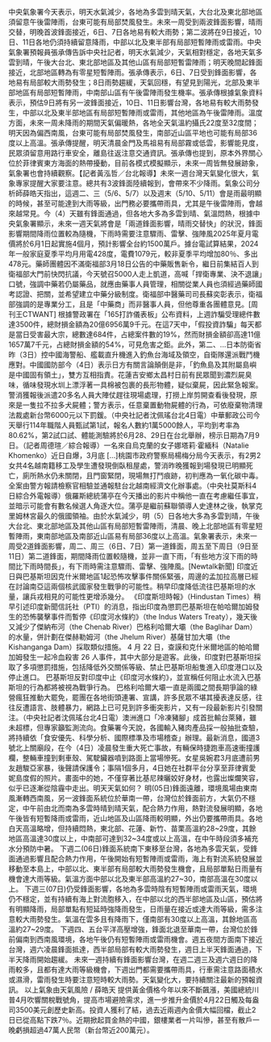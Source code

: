 中央氣象署今天表示，明天水氣減少，各地為多雲到晴天氣，大台北及東北部地區須留意午後雷陣雨，台東可能有局部焚風發生。未來一周受到兩波鋒面影響，晴雨交替，明晚首波鋒面接近，6日、7日各地易有較大雨勢；第二波將在9日接近，10日、11日各地仍須持續留意降雨，中部以北及東半部有局部短暫陣雨或雷雨。中央氣象署預報員張承傳告訴中央社記者，明天水氣減少，天氣相對穩定，各地天氣多雲到晴，午後大台北、東北部地區及其他山區有局部短暫雷陣雨；明天晚間起鋒面接近，北部地區轉為有零星短暫陣雨。張承傳表示，6日、7日受到鋒面影響，各地易有局部較大雨勢發生；8日雨勢趨緩，天氣回穩，有望見到陽光，北部及東半部地區有局部短暫陣雨，中南部山區有午後雷陣雨發生機率。張承傳根據氣象資料表示，預估9日將有另一波鋒面接近，10日、11日影響台灣，各地易有較大雨勢發生，中部以北及東半部地區有局部短暫陣雨或雷雨，其他地區為午後雷陣雨。溫度方面，未來一周未降雨的期間天氣偏暖熱，各地全天氣溫約攝氏22度至32度間；明天因為偏西南風，台東可能有局部焚風發生，南部近山區平地也可能有局部36度以上高溫。張承傳提醒，明天清晨金門及馬祖易有局部霧或低雲，影響能見度，民眾須留意用路行車安全，離島往返注意交通資訊。張承傳也提到，原本外界關心位於菲律賓東方海面的熱帶擾動，目前各模式模擬顯示，未來一周皆無發展跡象，氣象署也會持續觀察。【記者黃泓哲／台北報導】未來一週台灣天氣變化很大，氣象專家提醒大家要注意。總共有3波鋒面陸續報到，會帶來不少降雨。氣象公司分析師薛皓天指出，這週二、三（5/6、5/7）以及週末（5/10、5/11）會是雨最明顯的時候，甚至可能達到大雨等級，出門務必要攜帶雨具，尤其是午後雷陣雨，會越來越常見。今（4）天雖有鋒面通過，但各地大多為多雲到晴、氣溫悶熱，根據中央氣象署顯示，未來一週天氣將會是「兩道鋒面影響，晴雨交替快󠀠」的狀況，鋒面影響期間降雨位置較為隨機，下雨時需要注意驟雨、雷擊、強陣風󠀠2025年夏月電價將於6月1日起實施4個月，預計影響全台約1500萬戶。據台電試算結果，2024年一般家庭夏季平均月用電428度，電費1079元，較非夏季平均增加80％、多出478元。藥師團體因不滿衛福部3月18日公告的中藥販售新令，繼日前集結百人到衛福部大門前快閃抗議，今天號召5000人走上凱道，高喊「捍衛專業、決不退讓」口號，強調中藥若仍屬藥品，就應由藥事人員管理，相關從業人員也須經過藥師國考認證、把關，並希望建立中藥分級制度。衛福部中醫藥司司長蘇奕彰表示，衛福部強調的是專業分工，且是「中藥商」而非醫事人員，但他尊重各團體意見。[周刊王CTWANT] 根據警政署在「165打詐儀表板」公布資料，上週詐騙受理總件數達3500件，總財損金額為20億6956萬9千元。在這7天中，「假投資詐騙」每天都是當日受害最大宗，總數達684件，占總案件數的19%，然而財損金額卻高達11億1657萬7千元，占總財損金額的54%，可見危害之鉅。此外，第二、...日本防衛省昨（3日）控中國海警船、艦載直升機進入釣魚台海域及領空，自衛隊還派戰鬥機應對。中國國防部今（4日）表示日方有關言論顛倒是非，「釣魚島及其附屬島嶼是中國固有領土」，雙方互相指責。花蓮吉安鄉太昌村日前有民眾聞到濃烈屍臭味，循味發現水圳上漂浮著一具棉被包裹的長形物體，疑似棄屍，因此緊急報案。警消獲報後派遣20多名人員大陣仗趕往現場處理，打撈上岸剪開查看後發現，原來是一隻拉不拉多犬屍體；警方表示，任意棄置動物屍體的行為，可依廢棄物清理法裁處新台幣6000元以下罰鍰。（中央社記者沈佩瑤台北4日電）中華郵政公司今天舉行114年職階人員甄試第1試，報名人數約1萬5000餘人，平均到考率為80.62%，第2試口試、體能測驗將於6月28、29日在台北舉辦，榜示日期為7月9日。（記者周德瑄／綜合報導）一名來自烏克蘭的女子娜塔莉‧霍緬科（Natalie Khomenko）近日自爆，3月底 […]桃園市政府警察局楊梅分局今天表示，有2男2女共4名越南籍移工及學生遭發現倒臥租屋處，警消昨晚獲報到場發現已明顯死亡，廁所熱水仍未關閉，且門窗緊閉，現場無打鬥痕跡，初判應為一氧化碳中毒。全案由警方報請檢察官相驗並通報駐台北越南經濟文化辦事處。（中央社莫斯科4日綜合外電報導）俄羅斯總統蒲亭在今天播出的影片中稱他一直在考慮繼任事宜，並暗示可能會有數名候選人角逐大位。蒲亭是繼前蘇聯領導人史達林之後，執掌克里姆林宮最久的俄國領袖。由於水氣減少，明（5）日各地大多為多雲到晴，午後大台北、東北部地區及其他山區有局部短暫雷陣雨，清晨、晚上北部地區有零星短暫陣雨，東南部地區及南部近山區易有局部36度以上高溫。氣象署表示，未來一周受2道鋒面影響，周二、周三（6日、7日）第一道鋒面，周五至下周日（9日至11日）第二道鋒面，期間降雨位置較隨機，並非一直下雨，「有些地方沒下雨的時間比下雨時間長」，有下雨時需注意驟雨、雷擊、強陣風。[Newtalk新聞] 印度近日與巴基斯坦因克什米爾地區1起恐怖攻擊事件關係緊張，周邊的孟加拉高層已經在討論南亞這兩個核武國家發生戰爭的可能性。稍早印度降低流往巴基斯坦的水量，讓兵戎相見的可能性更增添幾分。 《印度斯坦時報》（Hindustan Times）稍早引述印度新聞信託社（PTI）的消息，指出印度為懲罰巴基斯坦在帕哈爾加姆發生的恐怖襲擊事件而暫停《印度河水條約》（the Indus Waters Treaty），幾天後又減少了傑納布河（the Chenab River）巴格利哈爾大壩（the Baglihar Dam）的水量，併計劃在傑赫勒姆河（the Jhelum River）基薩甘加大壩（the Kishanganga Dam）採取類似措施。 4 月 22 日，查謨和克什米爾地區的帕哈爾加姆發生一起冷血殺害 26 人事件，其中大部分是遊客。此後，印度對巴基斯坦採取了多項懲罰措施，包括降低外交關係等級、禁止巴基斯坦船隻進入印度港口以及停止進口。 巴基斯坦反對印度中止《印度河水條約》，並宣稱任何阻止水流入巴基斯坦的行為都將被視為戰爭行為。 巴格利哈爾大壩一直是兩國之間長期爭論的綠營瘋狂推動大罷免，罷團在各地街頭連署、宣講，許多民眾不堪其擾表達反感，往往反遭語言、肢體暴力，網路上已可見到許多衝突影片，又有一段最新影片引發關注。（中央社記者沈佩瑤台北4日電）澳洲進口「冷凍豬腳」成首批輸台萊豬，雖未超標，但專家籲監測流向。食藥署今天說，各國輸入豬肉產品採一般抽批查驗，將持續依「食安優先、科學分析、國際標準及市場稽查」辦理。最新消息，國道3號北上關廟段，在今（4日）凌晨發生重大死亡事故，有輛保時捷跑車高速衝撞護欄，整輛車撞到剩車殼、駕駛臟器噴到路面上當場慘死。女星吳婉君3月底遭前男友趙駿亞家暴，後聲請保護令；事隔1個多月，4日她在社群平台分享至菲律賓愛妮島度假的照片。畫面中的她，不僅穿著比基尼辣曬姣好身材，也露出燦爛笑容，似乎已逐漸從陰霾中走出。明天天氣如何？  明(05日)鋒面遠離，環境風場由東南風漸轉西南風，另一波鋒面系統位於華南一帶，台灣位於鋒面前方，大氣仍不穩定，中午前由北而南為多雲時晴到晴天氣，配合熱力作用，熱對流發展明顯，各地午後皆有短暫降雨或雷雨，近山地區及山區降雨較明顯，外出仍要攜帶雨具。各地白天高溫略增，但持續悶熱，東北部、花蓮、新竹、苗栗高溫約28~29度，其餘地區高溫達30度以上，中南部可達到32~34度或以上高溫，在中午時段須多補充水分預防中暑。  下週二(06日)鋒面系統南下東移至台灣，各地為多雲天氣，受鋒面通過影響且配合熱力作用，午後開始有短暫陣雨或雷雨，海上有對流系統發展並移動至本島上，中部以北、東半部有局部較大雨勢發生機會，且局部單點日雨量有機會達大雨等級。氣溫方面中部以北及東半部高溫約27~30，南部高溫在30度以上。  下週三(07日)仍受鋒面影響，各地為多雲時陰有短暫陣雨或雷雨天氣，環境仍不穩定，並有持續有海上對流胞移入，在中部以北的西半部地區及山區，預估將有明顯降雨，局部單點有短延時強降雨發生，日雨量在接近或達大雨等級，需多注意較大雨勢發生。氣溫在雲多且有降雨下，僅南部有30度以上高溫，其餘地區高溫約27~29度。  下週四、五台平洋高壓增強，鋒面北退至華南一帶，台灣位於鋒前偏南到西南風環境，各地午後仍有短暫陣雨或雷雨機會。週五夜間方面南下接近台灣，週六凌晨鋒面抵達，西半部局部有較大雨勢發生，週日上半天鋒面通過，下半天降雨開始趨緩。  未來一週持續有鋒面影響台灣，在週二週三及週六週日的降雨較多，且都有達大雨等級機會，下週出門都需要攜帶雨具，行車需注意路面積水或濕滑，雷雨發生時要注意短時較大雨勢。天氣變化大，要持續關注最新的預報資訊。  以上氣象由天氣風險 / 薛皓天 提供黃金價格今年以來不斷飆漲，美國總統川普4月吹響關稅戰號角，提高市場避險需求，進一步推升金價於4月22日觸及每盎司3500美元創歷史新高。投資人獲利了結，過去近兩週內金價大幅回檔，截止2日已從高點下跌7％。近期掀起買金熱的中國，銀樓業者一片叫慘，甚至有散戶一晚虧損超過47萬人民幣（新台幣近200萬元）。